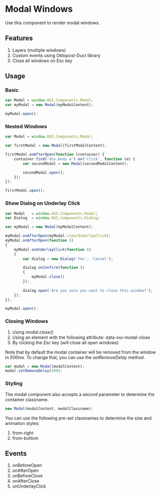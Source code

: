 # Modal Windows
Use this component to render modal windows. 

## Features
1. Layers (multiple windows) 
2. Custom events using Oktopost-Duct library
3. Close all windows on Esc key

## Usage

### Basic
```JavaScript
var Modal = window.OUI.Components.Modal;
var myModal = new Modal(myModalContent);

myModal.open();
```

### Nested Windows
```JavaScript
var Modal = window.OUI.Components.Modal;

var firstModal = new Modal(firstModalContent);

firstModal.onAfterOpen(function (container) {
    container.find('div.body a').on('click', function (e) {
        var secondModal = new Modal(secondModalContent);

        secondModal.open();
    });
});

firstModal.open();
```

### Show Dialog on Underlay Click

```JavaScript
var Modal 	= window.OUI.Components.Modal;
var Dialog 	= window.OUI.Components.Dialog;

var myModal = new Modal(myModalContent);

myModal.onAfterOpen(myModal.clearUnderlayClick);
myModal.onAfterOpen(function ()
{
	myModal.onUnderlayClick(function ()
	{
		var dialog = new Dialog('Yes', 'Cancel');

		dialog.onConfirm(function () 
		{ 
			myModal.close() 
		});
		
		dialog.open('Are you sure you want to close this window?');
	});
});

myModal.open();
```

### Closing Windows
1. Using *modal.close()*
2. Using an element with the following attribute: data-oui-modal-close
3. By clicking the *Esc* key (will close all open windows)

Note that by default the modal container will be removed from the window in *500ms*. To change that, you can use the *setRemoveDelay* method.

```JavaScript
var modal = new Modal(modalContent);
modal.setRemoveDelay(200);
``` 


### Styling
The modal component also accepts a second parameter to determine the container classname.

```JavaScript
new Modal(modalContent, modalClassname);
``` 

You can use the following pre-set classnames to determine the size and animation styles:

1. from-right 
2. from-bottom

## Events
1. onBeforeOpen
2. onAfterOpen
3. onBeforeClose
4. onAfterClose
5. onUnderlayClick

